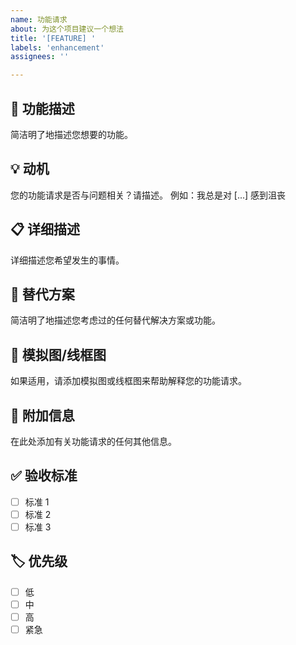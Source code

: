 ```yaml
---
name: 功能请求
about: 为这个项目建议一个想法
title: '[FEATURE] '
labels: 'enhancement'
assignees: ''

---
```


## 🚀 功能描述
简洁明了地描述您想要的功能。

## 💡 动机
您的功能请求是否与问题相关？请描述。
例如：我总是对 [...] 感到沮丧

## 📋 详细描述
详细描述您希望发生的事情。

## 🎯 替代方案
简洁明了地描述您考虑过的任何替代解决方案或功能。

## 📸 模拟图/线框图
如果适用，请添加模拟图或线框图来帮助解释您的功能请求。

## 📝 附加信息
在此处添加有关功能请求的任何其他信息。

## ✅ 验收标准
- [ ] 标准 1
- [ ] 标准 2
- [ ] 标准 3

## 🏷️ 优先级
- [ ] 低
- [ ] 中
- [ ] 高
- [ ] 紧急
